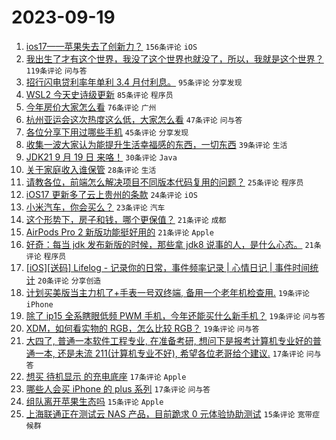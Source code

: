 # 2023-09-19

1. [ios17——苹果失去了创新力？](https://www.v2ex.com/t/975042) `156条评论` `iOS`
1. [我出生了才有这个世界，我没了这个世界也就没了，所以，我就是这个世界？](https://www.v2ex.com/t/975056) `119条评论` `问与答`
1. [招行闪电贷利率年单利 3.4 月付利息。](https://www.v2ex.com/t/975072) `95条评论` `分享发现`
1. [WSL2 今天史诗级更新](https://www.v2ex.com/t/975098) `85条评论` `程序员`
1. [今年房价大家怎么看](https://www.v2ex.com/t/975102) `76条评论` `广州`
1. [杭州亚运会这次热度这么低，大家怎么看](https://www.v2ex.com/t/975092) `47条评论` `问与答`
1. [各位分享下用过哪些手机](https://www.v2ex.com/t/975108) `45条评论` `分享发现`
1. [收集一波大家认为能提升生活幸福感的东西，一切东西](https://www.v2ex.com/t/975182) `39条评论` `生活`
1. [JDK21 9 月 19 日 来咯！](https://www.v2ex.com/t/975067) `30条评论` `Java`
1. [关于家庭收入谁保管](https://www.v2ex.com/t/975187) `28条评论` `生活`
1. [请教各位，前端怎么解决项目不同版本代码复用的问题？](https://www.v2ex.com/t/975100) `25条评论` `程序员`
1. [iOS17 更新多了云上贵州的条款](https://www.v2ex.com/t/975048) `24条评论` `iOS`
1. [小米汽车，你会买么？](https://www.v2ex.com/t/975155) `23条评论` `汽车`
1. [这个形势下，房子和钱，哪个更保值？](https://www.v2ex.com/t/975164) `21条评论` `成都`
1. [AirPods Pro 2 新版功能挺好用的](https://www.v2ex.com/t/975128) `21条评论` `Apple`
1. [好奇：每当 jdk 发布新版的时候，那些拿 jdk8 说事的人，是什么心态。](https://www.v2ex.com/t/975099) `21条评论` `程序员`
1. [[iOS][送码] Lifelog - 记录你的日常，事件频率记录 | 心情日记 | 事件时间统计](https://www.v2ex.com/t/975077) `20条评论` `分享创造`
1. [计划买美版当主力机了+手表一号双终端, 备用一个老年机检查用.](https://www.v2ex.com/t/975145) `19条评论` `iPhone`
1. [除了 ip15 全系瞎眼低频 PWM 手机，今年还能买什么新手机？](https://www.v2ex.com/t/975142) `19条评论` `问与答`
1. [XDM，如何看实物的 RGB，怎么比较 RGB？](https://www.v2ex.com/t/975055) `19条评论` `问与答`
1. [大四了, 普通一本软件工程专业, 在准备考研, 想问下是报考计算机专业好的普通一本, 还是未流 211(计算机专业不好), 希望各位老哥给个建议.](https://www.v2ex.com/t/975152) `17条评论` `问与答`
1. [想买 待机显示 的充电底座](https://www.v2ex.com/t/975085) `17条评论` `Apple`
1. [哪些人会买 iPhone 的 plus 系列](https://www.v2ex.com/t/975073) `17条评论` `问与答`
1. [组队离开苹果生态吗](https://www.v2ex.com/t/975183) `15条评论` `Apple`
1. [上海联通正在测试云 NAS 产品，目前跪求 0 元体验协助测试](https://www.v2ex.com/t/975133) `15条评论` `宽带症候群`
